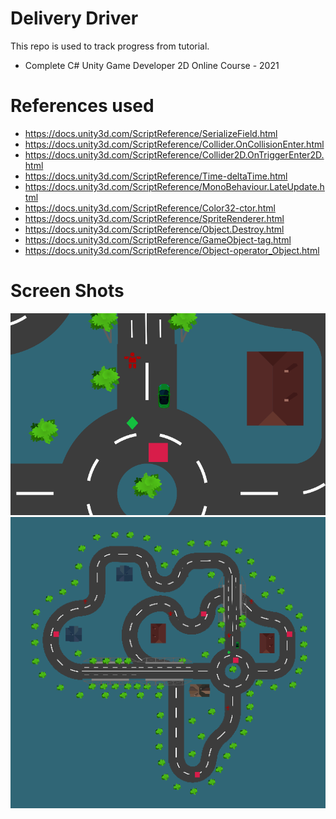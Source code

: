 # Delivery Driver

This repo is used to track progress from tutorial.  
* Complete C# Unity Game Developer 2D Online Course - 2021

# References used
* https://docs.unity3d.com/ScriptReference/SerializeField.html
* https://docs.unity3d.com/ScriptReference/Collider.OnCollisionEnter.html
* https://docs.unity3d.com/ScriptReference/Collider2D.OnTriggerEnter2D.html
* https://docs.unity3d.com/ScriptReference/Time-deltaTime.html
* https://docs.unity3d.com/ScriptReference/MonoBehaviour.LateUpdate.html
* https://docs.unity3d.com/ScriptReference/Color32-ctor.html
* https://docs.unity3d.com/ScriptReference/SpriteRenderer.html
* https://docs.unity3d.com/ScriptReference/Object.Destroy.html
* https://docs.unity3d.com/ScriptReference/GameObject-tag.html 
* https://docs.unity3d.com/ScriptReference/Object-operator_Object.html

# Screen Shots
![Track Home Screen](https://github.com/c0a3bd/UnityDeliveryDriver2/blob/main/docs/Track_Home.png)
![Full Track](https://github.com/c0a3bd/UnityDeliveryDriver2/blob/main/docs/Full_Track.png)
